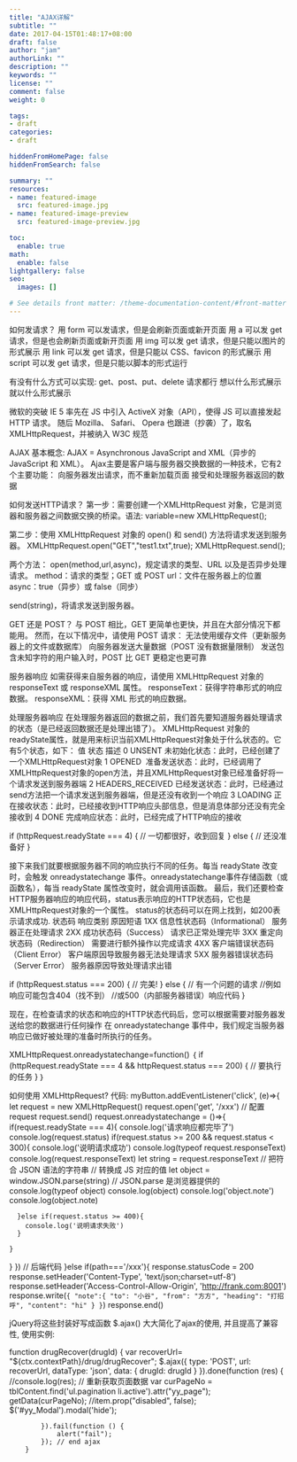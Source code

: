 ```yaml
---
title: "AJAX详解"
subtitle: ""
date: 2017-04-15T01:48:17+08:00
draft: false
author: "jam"
authorLink: ""
description: ""
keywords: ""
license: ""
comment: false
weight: 0

tags:
- draft
categories:
- draft

hiddenFromHomePage: false
hiddenFromSearch: false

summary: ""
resources:
- name: featured-image
  src: featured-image.jpg
- name: featured-image-preview
  src: featured-image-preview.jpg

toc:
  enable: true
math:
  enable: false
lightgallery: false
seo:
  images: []

# See details front matter: /theme-documentation-content/#front-matter
---
```


<!--more-->

如何发请求？
用 form 可以发请求，但是会刷新页面或新开页面
用 a 可以发 get 请求，但是也会刷新页面或新开页面
用 img 可以发 get 请求，但是只能以图片的形式展示
用 link 可以发 get 请求，但是只能以 CSS、favicon 的形式展示
用 script 可以发 get 请求，但是只能以脚本的形式运行

有没有什么方式可以实现:
get、post、put、delete 请求都行
想以什么形式展示就以什么形式展示

微软的突破
IE 5 率先在 JS 中引入 ActiveX 对象（API），使得 JS 可以直接发起 HTTP 请求。
随后 Mozilla、 Safari、 Opera 也跟进（抄袭）了，取名 XMLHttpRequest，并被纳入 W3C 规范


AJAX
基本概念:
 AJAX = Asynchronous JavaScript and XML（异步的 JavaScript 和 XML）。
 Ajax主要是客户端与服务器交换数据的一种技术，它有2个主要功能：
向服务器发出请求，而不重新加载页面
接受和处理服务器返回的数据





如何发送HTTP请求？
第一步：需要创建一个XMLHttpRequest 对象，它是浏览器和服务器之间数据交换的桥梁。语法:
variable=new XMLHttpRequest();

第二步：使用 XMLHttpRequest 对象的 open() 和 send() 方法将请求发送到服务器。
XMLHttpRequest.open("GET","test1.txt",true);
XMLHttpRequest.send();

两个方法：
open(method,url,async)，规定请求的类型、URL 以及是否异步处理请求。
method：请求的类型；GET 或 POST
url：文件在服务器上的位置
async：true（异步）或 false（同步）

send(string)，将请求发送到服务器。


GET 还是 POST？
与 POST 相比，GET 更简单也更快，并且在大部分情况下都能用。
然而，在以下情况中，请使用 POST 请求：
无法使用缓存文件（更新服务器上的文件或数据库） 
向服务器发送大量数据（POST 没有数据量限制） 
发送包含未知字符的用户输入时，POST 比 GET 更稳定也更可靠

服务器响应
        如需获得来自服务器的响应，请使用 XMLHttpRequest 对象的 responseText 或 responseXML 属性。
responseText：获得字符串形式的响应数据。
responseXML：获得 XML 形式的响应数据。


处理服务器响应
在处理服务器返回的数据之前，我们首先要知道服务器处理请求的状态（是已经返回数据还是处理出错了）。
        XMLHttpRequest 对象的readyState属性，就是用来标识当前XMLHttpRequest对象处于什么状态的。它有5个状态，如下：
                                  值 状态 描述
0 UNSENT 未初始化状态：此时，已经创建了一个XMLHttpRequest对象
1 OPENED  准备发送状态：此时，已经调用了XMLHttpRequest对象的open方法，并且XMLHttpRequest对象已经准备好将一个请求发送到服务器端
2 HEADERS_RECEIVED 已经发送状态：此时，已经通过send方法把一个请求发送到服务器端，但是还没有收到一个响应
3 LOADING 正在接收状态：此时，已经接收到HTTP响应头部信息，但是消息体部分还没有完全接收到
4 DONE 完成响应状态：此时，已经完成了HTTP响应的接收

if (httpRequest.readyState === 4) {
  // 一切都很好，收到回复
} else {
  // 还没准备好
}

接下来我们就要根据服务器不同的响应执行不同的任务。每当 readyState 改变时，会触发 onreadystatechange 事件。onreadystatechange事件存储函数（或函数名），每当 readyState 属性改变时，就会调用该函数。
最后，我们还要检查HTTP服务器响应的响应代码，status表示响应的HTTP状态码，它也是XMLHttpRequest对象的一个属性。
 status的状态码可以在网上找到，如200表示请求成功.
状态码 响应类别 原因短语
1XX 信息性状态码（Informational） 服务器正在处理请求
2XX 成功状态码（Success） 请求已正常处理完毕
3XX 重定向状态码（Redirection） 需要进行额外操作以完成请求
4XX 客户端错误状态码（Client Error） 客户端原因导致服务器无法处理请求
5XX 服务器错误状态码（Server Error） 服务器原因导致处理请求出错

if (httpRequest.status === 200) {
  // 完美!
} else {
  // 有一个问题的请求
  //例如响应可能包含404（找不到）
  //或500（内部服务器错误）响应代码
}


现在，在检查请求的状态和响应的HTTP状态代码后，您可以根据需要对服务器发送给您的数据进行任何操作
在 onreadystatechange 事件中，我们规定当服务器响应已做好被处理的准备时所执行的任务。

XMLHttpRequest.onreadystatechange=function() ｛
  if (httpRequest.readyState === 4 && httpRequest.status === 200) {
    // 要执行的任务 
  } 
｝


如何使用 XMLHttpRequest? 代码:
myButton.addEventListener('click', (e)=>{
  let request = new XMLHttpRequest()
  request.open('get', '/xxx') // 配置request
  request.send()
  request.onreadystatechange = ()=>{
    if(request.readyState === 4){
      console.log('请求响应都完毕了')
      console.log(request.status)
      if(request.status >= 200 && request.status < 300){
        console.log('说明请求成功')
        console.log(typeof request.responseText)
        console.log(request.responseText)
        let string = request.responseText
        // 把符合 JSON 语法的字符串
        // 转换成 JS 对应的值
        let object = window.JSON.parse(string) 
        // JSON.parse 是浏览器提供的
        console.log(typeof object)
        console.log(object)
        console.log('object.note')
        console.log(object.note)

      }else if(request.status >= 400){
        console.log('说明请求失败') 
      }

    }
  }
})
// 后端代码
  }else if(path==='/xxx'){
    response.statusCode = 200
    response.setHeader('Content-Type', 'text/json;charset=utf-8')
    response.setHeader('Access-Control-Allow-Origin', 'http://frank.com:8001')
    response.write(`
    {
      "note":{
        "to": "小谷",
        "from": "方方",
        "heading": "打招呼",
        "content": "hi"
      }
    }
    `)
    response.end()


jQuery将这些封装好写成函数 $.ajax()  大大简化了ajax的使用, 并且提高了兼容性,
使用实例:

   function drugRecover(drugId) {
            var recoverUrl= "${ctx.contextPath}/drug/drugRecover";
            $.ajax({
                type: 'POST',
                url: recoverUrl,
                dataType: 'json',
                data: {
                    drugId: drugId
                }
            }).done(function (res) {
                //console.log(res);
                // 重新获取页面数据
                var curPageNo = tblContent.find('ul.pagination li.active').attr("yy_page");
                getData(curPageNo);
                //item.prop("disabled", false);
                $('#yy_Modal').modal('hide');

            }).fail(function () {
                alert("fail");
            }); // end ajax
        }